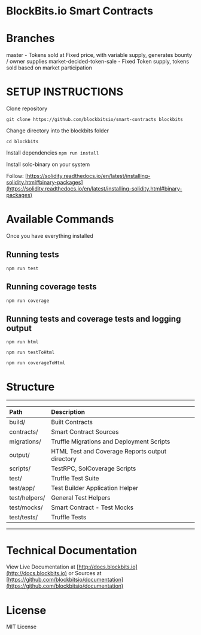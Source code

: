 BlockBits.io Smart Contracts
===================

# Branches
master - Tokens sold at Fixed price, with variable supply, generates bounty / owner supplies
market-decided-token-sale - Fixed Token supply, tokens sold based on market participation

# SETUP INSTRUCTIONS
Clone repository

```git clone https://github.com/blockbitsio/smart-contracts blockbits```

Change directory into the blockbits folder

```cd blockbits```

Install dependencies
```npm run install```

Install solc-binary on your system

Follow: [https://solidity.readthedocs.io/en/latest/installing-solidity.html#binary-packages](https://solidity.readthedocs.io/en/latest/installing-solidity.html#binary-packages)


# Available Commands
Once you have everything installed

## Running tests
```npm run test```

## Running coverage tests
```npm run coverage```

## Running tests and coverage tests and logging output
```npm run html```

```npm run testToHtml```

```npm run coverageToHtml```

# Structure

----------------------------
|Path | Description|
|:--- | :--- |
| build/ | Built Contracts | 
| contracts/ | Smart Contract Sources | 
| migrations/ | Truffle Migrations and Deployment Scripts| 
| output/ | HTML Test and Coverage Reports output directory | 
| scripts/ | TestRPC, SolCoverage Scripts | 
| test/ | Truffle Test Suite | 
| test/app/ | Test Builder Application Helper | 
| test/helpers/ | General Test Helpers | 
| test/mocks/ | Smart Contract - Test Mocks | 
| test/tests/ | Truffle Tests | 
----------------------------

# Technical Documentation
View Live Documentation at [http://docs.blockbits.io](http://docs.blockbits.io) or Sources at [https://github.com/blockbitsio/documentation](https://github.com/blockbitsio/documentation)

# License
MIT License